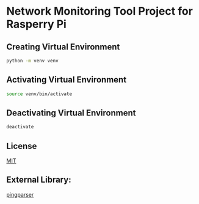 # Network Monitoring Tool Project for Rasperry Pi

## Creating Virtual Environment
```bash
python -m venv venv
```

## Activating Virtual Environment

```bash 
source venv/bin/activate
```

## Deactivating Virtual Environment

```bash
deactivate
````

## License
[MIT](https://github.com/pedro-carmine/networking-monitoring-raspberry/blob/main/LICENSE)

## External Library:
[pingparser](https://github.com/ssteinerx/pingparser)
